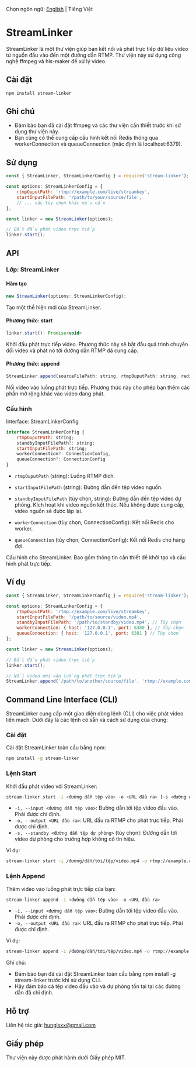Chọn ngôn ngữ: [English](../../README.md) | Tiếng Việt

# StreamLinker

StreamLinker là một thư viện giúp bạn kết nối và phát trực tiếp dữ liệu video từ nguồn đầu vào đến một đường dẫn RTMP. Thư viện này sử dụng công nghệ ffmpeg và hls-maker để xử lý video.

## Cài đặt

```bash
npm install stream-linker
```

## Ghi chú
- Đảm bảo bạn đã cài đặt ffmpeg và các thư viện cần thiết trước khi sử dụng thư viện này.
- Bạn cũng có thể cung cấp cấu hình kết nối Redis thông qua workerConnection và queueConnection (mặc định là localhost:6379).

## Sử dụng
```javascript
const { StreamLinker, StreamLinkerConfig } = require('stream-linker');

const options: StreamLinkerConfig = {
    rtmpOuputPath: 'rtmp://example.com/live/streamkey',
    startInputFilePath: '/path/to/your/source/file',
    // ... các tùy chọn khác nếu cần
};

const linker = new StreamLinker(options);

// Bắt đầu phát video trực tiếp
linker.start();
```

## API

### Lớp: StreamLinker
#### Hàm tạo
```javascript
new StreamLinker(options: StreamLinkerConfig);
```
Tạo một thể hiện mới của StreamLinker.

#### Phương thức: start
```javascript
linker.start(): Promise<void>
```
Khởi đầu phát trực tiếp video. Phương thức này sẽ bắt đầu quá trình chuyển đổi video và phát nó tới đường dẫn RTMP đã cung cấp.

#### Phương thức: append
```javascript
StreamLinker.append(sourceFilePath: string, rtmpOuputPath: string, redisConfig?: ConnectionConfig): Promise<void>
```
Nối video vào luồng phát trực tiếp. Phương thức này cho phép bạn thêm các phần mở rộng khác vào video đang phát.

### Cấu hình
Interface: StreamLinkerConfig
```javascript
interface StreamLinkerConfig {
    rtmpOuputPath: string; 
    standbyInputFilePath?: string;
    startInputFilePath: string;
    workerConnection?: ConnectionConfig,
    queueConnection?: ConnectionConfig
}
```
- `rtmpOuputPath` (string): Luồng RTMP đích.

- `startInputFilePath` (string): Đường dẫn đến tệp video nguồn.

- `standbyInputFilePath` (tùy chọn, string): Đường dẫn đến tệp video dự phòng. Kích hoạt khi video nguồn kết thúc. Nếu không được cung cấp, video nguồn sẽ được lặp lại.

- `workerConnection` (tùy chọn, ConnectionConfig): Kết nối Redis cho worker.

- `queueConnection` (tùy chọn, ConnectionConfig): Kết nối Redis cho hàng đợi.

Cấu hình cho StreamLinker. Bao gồm thông tin cần thiết để khởi tạo và cấu hình phát trực tiếp.

## Ví dụ
```javascript
const { StreamLinker, StreamLinkerConfig } = require('stream-linker');

const options: StreamLinkerConfig = {
    rtmpOuputPath: 'rtmp://example.com/live/streamkey',
    startInputFilePath: '/path/to/source/video.mp4',
    standbyInputFilePath: '/path/to/standby/video.mp4', // Tùy chọn
    workerConnection: { host: '127.0.0.1', port: 6380 }, // Tùy chọn
    queueConnection: { host: '127.0.0.1', port: 6381 } // Tùy chọn
};

const linker = new StreamLinker(options);

// Bắt đầu phát video trực tiếp
linker.start();

// Nối video mới vào luồng phát trực tiếp
StreamLinker.append('/path/to/another/source/file', 'rtmp://example.com/live/streamkey');
```

## Command Line Interface (CLI)
StreamLinker cung cấp một giao diện dòng lệnh (CLI) cho việc phát video liền mạch. Dưới đây là các lệnh có sẵn và cách sử dụng của chúng:

### Cài đặt
Cài đặt StreamLinker toàn cầu bằng npm:

```bash
npm install -g stream-linker
```

### Lệnh Start
Khởi đầu phát video với StreamLinker:
```bash
stream-linker start -i <đường dẫn tệp vào> -o <URL đầu ra> [-s <đường dẫn tệp dự phòng>]
```
- ```-i, --input <đường dẫn tệp vào>```: Đường dẫn tới tệp video đầu vào. Phải được chỉ định.
- ```-o, --output <URL đầu ra>```: URL đầu ra RTMP cho phát trực tiếp. Phải được chỉ định.
- ```-s, --standby <đường dẫn tệp dự phòng>``` (tùy chọn): Đường dẫn tới video dự phòng cho trường hợp không có tín hiệu.

Ví dụ:
```bash
stream-linker start -i /đường/dẫn/tới/tệp/video.mp4 -o rtmp://example.com/live/streamkey -s /đường/dẫn/tới/tệp/dự/phòng.mp4
```

### Lệnh Append
Thêm video vào luồng phát trực tiếp của bạn:
```bash
stream-linker append -i <đường dẫn tệp vào> -o <URL đầu ra>
```
- ```-i, --input <đường dẫn tệp vào>```: Đường dẫn tới tệp video đầu vào. Phải được chỉ định.
- ```-o, --output <URL đầu ra>```: URL đầu ra RTMP cho phát trực tiếp. Phải được chỉ định.

Ví dụ:
```bash
stream-linker append -i /đường/dẫn/tới/tệp/video.mp4 -o rtmp://example.com/live/streamkey
```
Ghi chú:
- Đảm bảo bạn đã cài đặt StreamLinker toàn cầu bằng npm install -g stream-linker trước khi sử dụng CLI.
- Hãy đảm bảo cả tệp video đầu vào và dự phòng tồn tại tại các đường dẫn đã chỉ định.

## Hỗ trợ
Liên hệ tác giả: hunglsxx@gmail.com

## Giấy phép
Thư viện này được phát hành dưới Giấy phép MIT.
```